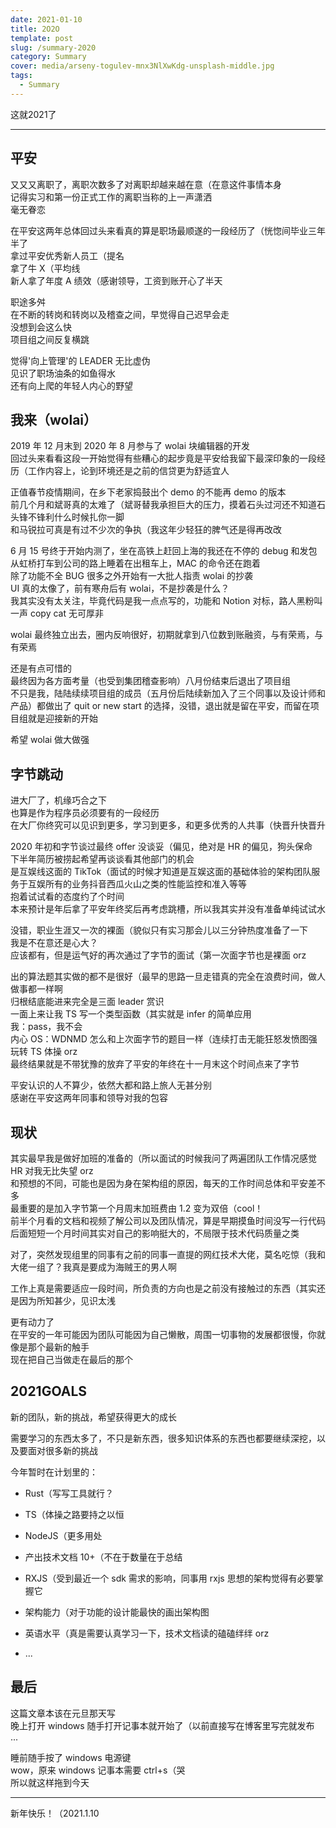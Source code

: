 ```yaml
---
date: 2021-01-10
title: 2O2O
template: post
slug: /summary-2020
category: Summary
cover: media/arseny-togulev-mnx3NlXwKdg-unsplash-middle.jpg
tags:
  - Summary
---
```


这就2021了

---

## 平安

又又又离职了，离职次数多了对离职却越来越在意（在意这件事情本身<br />
记得实习和第一份正式工作的离职当称的上一声潇洒<br />
毫无眷恋<br />

在平安这两年总体回过头来看真的算是职场最顺遂的一段经历了（恍惚间毕业三年半了<br />
拿过平安优秀新人员工（提名<br />
拿了牛 X（平均线<br />
新人拿了年度 A 绩效（感谢领导，工资到账开心了半天<br />

职途多舛<br />
在不断的转岗和转岗以及稽查之间，早觉得自己迟早会走<br />
没想到会这么快<br />
项目组之间反复横跳<br />

觉得'向上管理'的 LEADER 无比虚伪<br />
见识了职场油条的如鱼得水<br />
还有向上爬的年轻人内心的野望

## 我来（wolai）

2019 年 12 月末到 2020 年 8 月参与了 wolai 块编辑器的开发<br />
回过头来看看这段一开始觉得有些糟心的起步竟是平安给我留下最深印象的一段经历（工作内容上，论到环境还是之前的信贷更为舒适宜人

正值春节疫情期间，在乡下老家捣鼓出个 demo 的不能再 demo 的版本<br />
前几个月和斌哥真的太难了（斌哥替我承担巨大的压力，摸着石头过河还不知道石头锋不锋利什么时候扎你一脚<br />
和马锐拉可真是有过不少次的争执（我这年少轻狂的脾气还是得再改改

6 月 15 号终于开始内测了，坐在高铁上赶回上海的我还在不停的 debug 和发包<br />
从虹桥打车到公司的路上睡着在出租车上，MAC 的命令还在跑着<br />
除了功能不全 BUG 很多之外开始有一大批人指责 wolai 的抄袭<br />
UI 真的太像了，前有寒舟后有 wolai，不是抄袭是什么？<br />
我其实没有太关注，毕竟代码是我一点点写的，功能和 Notion 对标，路人黑粉叫一声 copy cat 无可厚非

wolai 最终独立出去，圈内反响很好，初期就拿到八位数到账融资，与有荣焉，与有荣焉

还是有点可惜的<br />
最终因为各方面考量（也受到集团稽查影响）八月份结束后退出了项目组<br />
不只是我，陆陆续续项目组的成员（五月份后陆续新加入了三个同事以及设计师和产品）都做出了 quit or new start 的选择，没错，退出就是留在平安，而留在项目组就是迎接新的开始

希望 wolai 做大做强

## 字节跳动

进大厂了，机缘巧合之下<br />
也算是作为程序员必须要有的一段经历<br />
在大厂你终究可以见识到更多，学习到更多，和更多优秀的人共事（快晋升快晋升

2020 年初和字节谈过最终 offer 没谈妥（偏见，绝对是 HR 的偏见，狗头保命<br />
下半年简历被捞起希望再谈谈看其他部门的机会<br />
是互娱线这面的 TikTok（面试的时候才知道是互娱这面的基础体验的架构团队服务于互娱所有的业务抖音西瓜火山之类的性能监控和准入等等<br />
抱着试试看的态度约了个时间<br />
本来预计是年后拿了平安年终奖后再考虑跳槽，所以我其实并没有准备单纯试试水

没错，职业生涯又一次的裸面（貌似只有实习那会儿以三分钟热度准备了一下<br />
我是不在意还是心大？<br />
应该都有，但是运气好的再次通过了字节的面试（第一次面字节也是裸面 orz

出的算法题其实做的都不是很好（最早的思路一旦走错真的完全在浪费时间，做人做事都一样啊<br />
归根结底能进来完全是三面 leader 赏识<br />
一面上来让我 TS 写一个类型函数（其实就是 infer 的简单应用<br />
我：pass，我不会<br />
内心 OS：WDNMD 怎么和上次面字节的题目一样（连续打击无能狂怒发愤图强玩转 TS 体操 orz<br />
最终结果就是不带犹豫的放弃了平安的年终在十一月末这个时间点来了字节

平安认识的人不算少，依然大都和路上旅人无甚分别<br />
感谢在平安这两年同事和领导对我的包容

## 现状

其实最早我是做好加班的准备的（所以面试的时候我问了两遍团队工作情况感觉 HR 对我无比失望 orz<br />
和预想的不同，可能也是因为身在架构组的原因，每天的工作时间总体和平安差不多<br />
最重要的是加入字节第一个月周末加班费由 1.2 变为双倍（cool！<br />
前半个月看的文档和视频了解公司以及团队情况，算是早期摸鱼时间没写一行代码<br />
后面短短一个月时间其实对自己的影响挺大的，不局限于技术代码质量之类

对了，突然发现组里的同事有之前的同事一直提的网红技术大佬，莫名吃惊（我和大佬一组了？我真是要成为海贼王的男人啊

工作上真是需要适应一段时间，所负责的方向也是之前没有接触过的东西（其实还是因为所知甚少，见识太浅

更有动力了<br />
在平安的一年可能因为团队可能因为自己懒散，周围一切事物的发展都很慢，你就像是那个最新的触手<br />
现在把自己当做走在最后的那个

## 2021GOALS

新的团队，新的挑战，希望获得更大的成长

需要学习的东西太多了，不只是新东西，很多知识体系的东西也都要继续深挖，以及要面对很多新的挑战

今年暂时在计划里的：

- Rust（写写工具就行？

- TS（体操之路要持之以恒

- NodeJS（更多用处

- 产出技术文档 10+（不在于数量在于总结

- RXJS（受到最近一个 sdk 需求的影响，同事用 rxjs 思想的架构觉得有必要掌握它

- 架构能力（对于功能的设计能最快的画出架构图

- 英语水平（真是需要认真学习一下，技术文档读的磕磕绊绊 orz

- ...

## 最后

这篇文章本该在元旦那天写<br />
晚上打开 windows 随手打开记事本就开始了（以前直接写在博客里写完就发布<br />
...

睡前随手按了 windows 电源键<br />
wow，原来 windows 记事本需要 ctrl+s（哭<br />
所以就这样拖到今天

---

新年快乐！（2021.1.10
